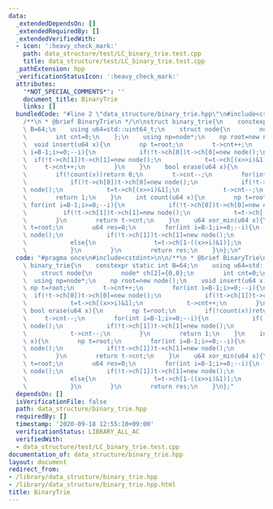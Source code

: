 ```yaml
---
data:
  _extendedDependsOn: []
  _extendedRequiredBy: []
  _extendedVerifiedWith:
  - icon: ':heavy_check_mark:'
    path: data_structure/test/LC_binary_trie.test.cpp
    title: data_structure/test/LC_binary_trie.test.cpp
  _pathExtension: hpp
  _verificationStatusIcon: ':heavy_check_mark:'
  attributes:
    '*NOT_SPECIAL_COMMENTS*': ''
    document_title: BinaryTrie
    links: []
  bundledCode: "#line 2 \"data_structure/binary_trie.hpp\"\n#include<cstdint>\n\n\
    /**\n * @brief BinaryTrie\n */\n\nstruct binary_trie{\n    constexpr static int\
    \ B=64;\n    using u64=std::uint64_t;\n    struct node{\n        node* ch[2]={0,0};\n\
    \        int cnt=0;\n    };\n    using np=node*;\n    np root=new node();\n  \
    \  void insert(u64 x){\n        np t=root;\n        t->cnt++;\n        for(int\
    \ i=B-1;i>=0;--i){\n            if(!t->ch[0])t->ch[0]=new node();\n          \
    \  if(!t->ch[1])t->ch[1]=new node();\n            t=t->ch[(x>>i)&1];\n       \
    \     t->cnt++;\n        }\n    }\n    bool erase(u64 x){\n        np t=root;\n\
    \        if(!count(x))return 0;\n        t->cnt--;\n        for(int i=B-1;i>=0;--i){\n\
    \            if(!t->ch[0])t->ch[0]=new node();\n            if(!t->ch[1])t->ch[1]=new\
    \ node();\n            t=t->ch[(x>>i)&1];\n            t->cnt--;\n        }\n\
    \        return 1;\n    }\n    int count(u64 x){\n        np t=root;\n       \
    \ for(int i=B-1;i>=0;--i){\n            if(!t->ch[0])t->ch[0]=new node();\n  \
    \          if(!t->ch[1])t->ch[1]=new node();\n            t=t->ch[(x>>i)&1];\n\
    \        }\n        return t->cnt;\n    }\n    u64 xor_min(u64 x){\n        np\
    \ t=root;\n        u64 res=0;\n        for(int i=B-1;i>=0;--i){\n            if(!t->ch[0])t->ch[0]=new\
    \ node();\n            if(!t->ch[1])t->ch[1]=new node();\n            if(t->ch[(x>>i)&1]->cnt)t=t->ch[(x>>i)&1];\n\
    \            else{\n                t=t->ch[1-((x>>i)&1)];\n                res+=1ULL<<i;\n\
    \            }\n        }\n        return res;\n    }\n};\n"
  code: "#pragma once\n#include<cstdint>\n\n/**\n * @brief BinaryTrie\n */\n\nstruct\
    \ binary_trie{\n    constexpr static int B=64;\n    using u64=std::uint64_t;\n\
    \    struct node{\n        node* ch[2]={0,0};\n        int cnt=0;\n    };\n  \
    \  using np=node*;\n    np root=new node();\n    void insert(u64 x){\n       \
    \ np t=root;\n        t->cnt++;\n        for(int i=B-1;i>=0;--i){\n          \
    \  if(!t->ch[0])t->ch[0]=new node();\n            if(!t->ch[1])t->ch[1]=new node();\n\
    \            t=t->ch[(x>>i)&1];\n            t->cnt++;\n        }\n    }\n   \
    \ bool erase(u64 x){\n        np t=root;\n        if(!count(x))return 0;\n   \
    \     t->cnt--;\n        for(int i=B-1;i>=0;--i){\n            if(!t->ch[0])t->ch[0]=new\
    \ node();\n            if(!t->ch[1])t->ch[1]=new node();\n            t=t->ch[(x>>i)&1];\n\
    \            t->cnt--;\n        }\n        return 1;\n    }\n    int count(u64\
    \ x){\n        np t=root;\n        for(int i=B-1;i>=0;--i){\n            if(!t->ch[0])t->ch[0]=new\
    \ node();\n            if(!t->ch[1])t->ch[1]=new node();\n            t=t->ch[(x>>i)&1];\n\
    \        }\n        return t->cnt;\n    }\n    u64 xor_min(u64 x){\n        np\
    \ t=root;\n        u64 res=0;\n        for(int i=B-1;i>=0;--i){\n            if(!t->ch[0])t->ch[0]=new\
    \ node();\n            if(!t->ch[1])t->ch[1]=new node();\n            if(t->ch[(x>>i)&1]->cnt)t=t->ch[(x>>i)&1];\n\
    \            else{\n                t=t->ch[1-((x>>i)&1)];\n                res+=1ULL<<i;\n\
    \            }\n        }\n        return res;\n    }\n};"
  dependsOn: []
  isVerificationFile: false
  path: data_structure/binary_trie.hpp
  requiredBy: []
  timestamp: '2020-09-18 12:55:10+09:00'
  verificationStatus: LIBRARY_ALL_AC
  verifiedWith:
  - data_structure/test/LC_binary_trie.test.cpp
documentation_of: data_structure/binary_trie.hpp
layout: document
redirect_from:
- /library/data_structure/binary_trie.hpp
- /library/data_structure/binary_trie.hpp.html
title: BinaryTrie
---
```

